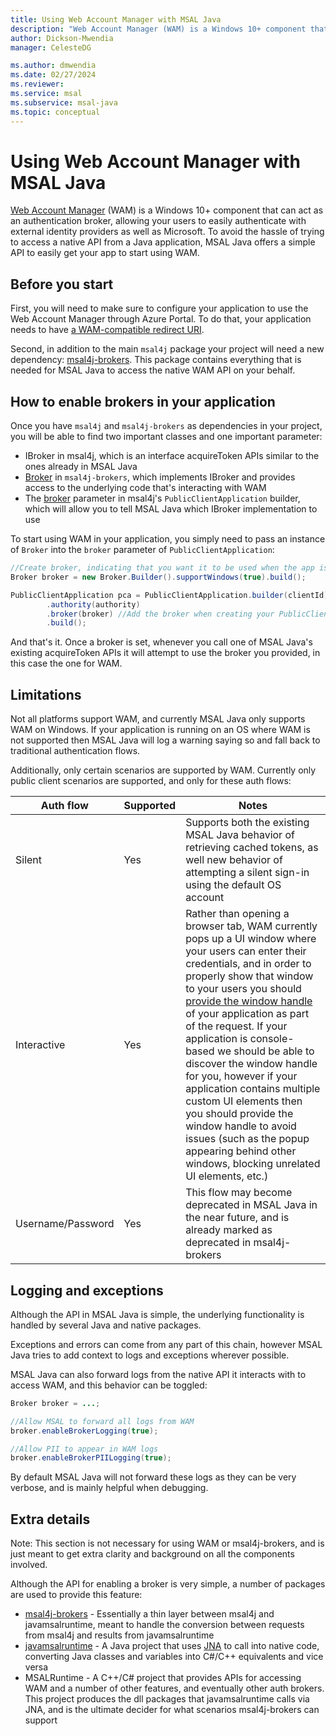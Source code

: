 ```yaml
---
title: Using Web Account Manager with MSAL Java
description: "Web Account Manager (WAM) is a Windows 10+ component that can act as an authentication broker, allowing your users to easily authenticate with external identity providers as well as Microsoft."
author: Dickson-Mwendia
manager: CelesteDG

ms.author: dmwendia
ms.date: 02/27/2024
ms.reviewer:
ms.service: msal
ms.subservice: msal-java
ms.topic: conceptual
---
```



# Using Web Account Manager with MSAL Java

[Web Account Manager](/windows/uwp/security/web-account-manager) (WAM) is a Windows 10+ component that can act as an authentication broker, allowing your users to easily authenticate with external identity providers as well as Microsoft. To avoid the hassle of trying to access a native API from a Java application, MSAL Java offers a simple API to easily get your app to start using WAM.

## Before you start

First, you will need to make sure to configure your application to use the Web Account Manager through Azure Portal. To do that, your application needs to have [a WAM-compatible redirect URI](/entra/identity-platform/scenario-desktop-acquire-token-wam#redirect-uri).

Second, in addition to the main `msal4j` package your project will need a new dependency: [msal4j-brokers](https://mvnrepository.com/artifact/com.microsoft.azure/msal4j-brokers). This package contains everything that is needed for MSAL Java to access the native WAM API on your behalf.

## How to enable brokers in your application

Once you have `msal4j` and `msal4j-brokers` as dependencies in your project, you will be able to find two important classes and one important parameter:

- IBroker in msal4j, which is an interface acquireToken APIs similar to the ones already in MSAL Java
- [Broker](https://github.com/AzureAD/microsoft-authentication-library-for-java/blob/dev/msal4j-brokers/src/main/java/com/microsoft/aad/msal4jbrokers/Broker.java) in `msal4j-brokers`, which implements IBroker and provides access to the underlying code that's interacting with WAM
- The [broker](https://github.com/AzureAD/microsoft-authentication-library-for-java/blob/5ae3186cea6451682664c8ff343033834feb984b/msal4j-sdk/src/main/java/com/microsoft/aad/msal4j/PublicClientApplication.java#L195) parameter in msal4j's `PublicClientApplication` builder, which will allow you to tell MSAL Java which IBroker implementation to use

To start using WAM in your application, you simply need to pass an instance of `Broker` into the `broker` parameter of `PublicClientApplication`:

```java
//Create broker, indicating that you want it to be used when the app is running on a Windows OS
Broker broker = new Broker.Builder().supportWindows(true).build();

PublicClientApplication pca = PublicClientApplication.builder(clientId)
        .authority(authority)
        .broker(broker) //Add the broker when creating your PublicClientApplication
        .build();
```

And that's it. Once a broker is set, whenever you call one of MSAL Java's existing acquireToken APIs it will attempt to use the broker you provided, in this case the one for WAM.

## Limitations

Not all platforms support WAM, and currently MSAL Java only supports WAM on Windows. If your application is running on an OS where WAM is not supported then MSAL Java will log a warning saying so and fall back to traditional authentication flows.

Additionally, only certain scenarios are supported by WAM. Currently only public client scenarios are supported, and only for these auth flows:

Auth flow | Supported | Notes
-----| ------- | ---------|
Silent | Yes | Supports both the existing MSAL Java behavior of retrieving cached tokens, as well new behavior of attempting a silent sign-in using the default OS account
Interactive | Yes | Rather than opening a browser tab, WAM currently pops up a UI window where your users can enter their credentials, and in order to properly show that window to your users you should [provide the window handle](https://github.com/AzureAD/microsoft-authentication-library-for-java/blob/7b64feac207fb67aeaa21e1bb19d2a3d37f1c359/msal4j-sdk/src/main/java/com/microsoft/aad/msal4j/InteractiveRequestParameters.java#L103) of your application as part of the request. If your application is console-based we should be able to discover the window handle for you, however if your application contains multiple custom UI elements then you should provide the window handle to avoid issues (such as the popup appearing behind other windows, blocking unrelated UI elements, etc.)
Username/Password | Yes | This flow may become deprecated in MSAL Java in the near future, and is already marked as deprecated in msal4j-brokers

## Logging and exceptions

Although the API in MSAL Java is simple, the underlying functionality is handled by several Java and native packages. 

Exceptions and errors can come from any part of this chain, however MSAL Java tries to add context to logs and exceptions wherever possible.

MSAL Java can also forward logs from the native API it interacts with to access WAM, and this behavior can be toggled:
```java
Broker broker = ...;

//Allow MSAL to forward all logs from WAM
broker.enableBrokerLogging(true);

//Allow PII to appear in WAM logs
broker.enableBrokerPIILogging(true);
```

By default MSAL Java will not forward these logs as they can be very verbose, and is mainly helpful when debugging.

## Extra details

Note: This section is not necessary for using WAM or msal4j-brokers, and is just meant to get extra clarity and background on all the components involved.

Although the API for enabling a broker is very simple, a number of packages are used to provide this feature:

- [msal4j-brokers](https://mvnrepository.com/artifact/com.microsoft.azure/msal4j-brokers) - Essentially a thin layer between msal4j and javamsalruntime, meant to handle the conversion between requests from msal4j and results from javamsalruntime
- [javamsalruntime](https://mvnrepository.com/artifact/com.microsoft.azure/javamsalruntime) - A Java project that uses [JNA](https://mvnrepository.com/artifact/com.microsoft.azure/javamsalruntime) to call into native code, converting Java classes and variables into C#/C++ equivalents and vice versa
- MSALRuntime - A C++/C# project that provides APIs for accessing WAM and a number of other features, and eventually other auth brokers. This project produces the dll packages that javamsalruntime calls via JNA, and is the ultimate decider for what scenarios msal4j-brokers can support
